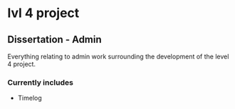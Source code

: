 # lvl 4 project

## Dissertation - Admin

Everything relating to admin work surrounding the development of the level 4 project.

### Currently includes

- Timelog

